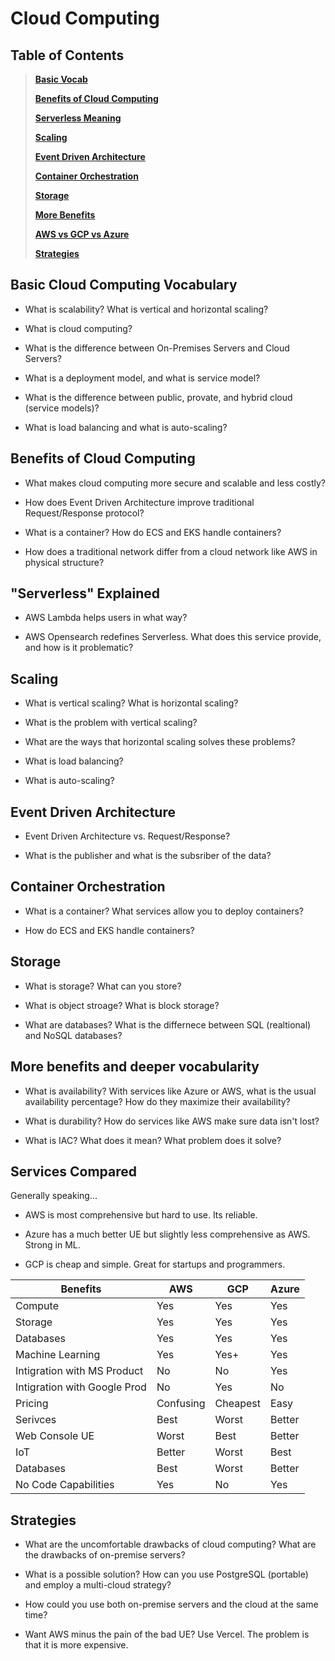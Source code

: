 # Cloud Computing
## Table of Contents
>[**Basic Vocab**](#basic-cloud-computing-vocabulary)  
>
>[**Benefits of Cloud Computing**](#benefits-of-cloud-computing)  
>
>[**Serverless Meaning**](#serverless-explained)  
>
>[**Scaling**](#scaling)  
>
>[**Event Driven Architecture**](#event-driven-architecture)  
>
>[**Container Orchestration**](#container-orchestration)  
>
>[**Storage**](#storage)  
>
>[**More Benefits**](#more-benefits-and-deeper-vocabularity)  
>
>[**AWS vs GCP vs Azure**](#services-compared)
>
>[**Strategies**](#strategies)

## Basic Cloud Computing Vocabulary
- What is scalability? What is vertical and horizontal scaling?

- What is cloud computing?
- What is the difference between On-Premises Servers and Cloud Servers?
- What is a deployment model, and what is service model?
- What is the difference between public, provate, and hybrid cloud (service models)?
- What is load balancing and what is auto-scaling?

## Benefits of Cloud Computing
- What makes cloud computing more secure and scalable and less costly?

- How does Event Driven Architecture improve traditional Request/Response protocol?
- What is a container? How do ECS and EKS handle containers?
- How does a traditional network differ from a cloud network like AWS in physical structure? 
## "Serverless" Explained
- AWS Lambda helps users in what way? 

- AWS Opensearch redefines Serverless. What does this service provide, and how is it problematic?
## Scaling
- What is vertical scaling? What is horizontal scaling?

- What is the problem with vertical scaling?
- What are the ways that horizontal scaling solves these problems?
- What is load balancing?
- What is auto-scaling?
## Event Driven Architecture
- Event Driven Architecture vs. Request/Response?

- What is the publisher and what is the subsriber of the data?
## Container Orchestration
- What is a container? What services allow you to deploy containers? 

- How do ECS and EKS handle containers?
## Storage
- What is storage? What can you store? 

- What is object stroage? What is block storage? 
- What are databases? What is the differnece between SQL (realtional) and NoSQL databases?
## More benefits and deeper vocabularity
- What is availability? With services like Azure or AWS, what is the usual availability percentage? How do they maximize their availability?

- What is durability? How do services like AWS make sure data isn't lost?
- What is IAC? What does it mean? What problem does it solve? 
## Services Compared
Generally speaking...
- AWS is most comprehensive but hard to use. Its reliable.

- Azure has a much better UE but slightly less comprehensive as AWS. Strong in ML.
- GCP is cheap and simple. Great for startups and programmers.

|   Benefits                   | AWS      | GCP      | Azure    |
|------------------------------|----------|----------|----------|
| Compute                      | Yes      | Yes      | Yes      |
| Storage                      | Yes      | Yes      | Yes      |
| Databases                    | Yes      | Yes      | Yes      |
| Machine Learning             | Yes      | Yes+     | Yes      |
| Intigration with MS Product  | No       | No       | Yes      |
| Intigration with Google Prod | No       | Yes      | No       |
| Pricing                      | Confusing| Cheapest | Easy     |
| Serivces                     | Best     | Worst    | Better   |
| Web Console UE               | Worst    | Best     | Better   |
| IoT                          | Better   | Worst    | Best     |
| Databases                    | Best     | Worst    | Better   |
| No Code Capabilities         | Yes      | No       | Yes      |

## Strategies
- What are the uncomfortable drawbacks of cloud computing? What are the drawbacks of on-premise servers?

- What is a possible solution? How can you use PostgreSQL (portable) and employ a multi-cloud strategy?
- How could you use both on-premise servers and the cloud at the same time?
- Want AWS minus the pain of the bad UE? Use Vercel. The problem is that it is more expensive.
